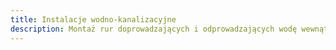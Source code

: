 ```yaml
---
title: Instalacje wodno-kanalizacyjne
description: Montaż rur doprowadzających i odprowadzających wodę wewnątrz oraz na zewnątrz budynku.
---
```

